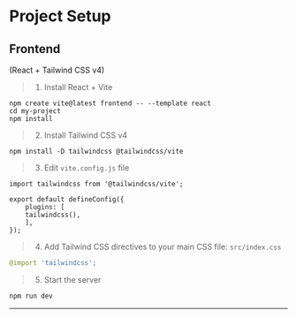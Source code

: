 # Project Setup

## Frontend
(React + Tailwind CSS v4)
>1. Install React + Vite
```
npm create vite@latest frontend -- --template react
cd my-project
npm install
```

>2. Install Tailwind CSS v4
```
npm install -D tailwindcss @tailwindcss/vite
```

>3. Edit `vite.config.js` file
```
import tailwindcss from '@tailwindcss/vite';

export default defineConfig({
    plugins: [
    tailwindcss(),
    ],
});
```

>4. Add Tailwind CSS directives to your main CSS file: `src/index.css`
```python
@import 'tailwindcss';
```

>5. Start the server
```python
npm run dev
```
---
